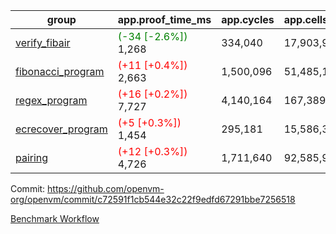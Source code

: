 | group | app.proof_time_ms | app.cycles | app.cells_used | leaf.proof_time_ms | leaf.cycles | leaf.cells_used |
| -- | -- | -- | -- | -- | -- | -- |
| [verify_fibair](https://github.com/openvm-org/openvm/blob/benchmark-results/benchmarks-pr/1453/verify_fibair-c72591f1cb544e32c22f9edfd67291bbe7256518.md) |<span style='color: green'>(-34 [-2.6%])</span> 1,268 |  334,040 |  17,903,945 |- | - | - |
| [fibonacci_program](https://github.com/openvm-org/openvm/blob/benchmark-results/benchmarks-pr/1453/fibonacci-c72591f1cb544e32c22f9edfd67291bbe7256518.md) |<span style='color: red'>(+11 [+0.4%])</span> 2,663 |  1,500,096 |  51,485,167 |- | - | - |
| [regex_program](https://github.com/openvm-org/openvm/blob/benchmark-results/benchmarks-pr/1453/regex-c72591f1cb544e32c22f9edfd67291bbe7256518.md) |<span style='color: red'>(+16 [+0.2%])</span> 7,727 |  4,140,164 |  167,389,450 |- | - | - |
| [ecrecover_program](https://github.com/openvm-org/openvm/blob/benchmark-results/benchmarks-pr/1453/ecrecover-c72591f1cb544e32c22f9edfd67291bbe7256518.md) |<span style='color: red'>(+5 [+0.3%])</span> 1,454 |  295,181 |  15,586,346 |- | - | - |
| [pairing](https://github.com/openvm-org/openvm/blob/benchmark-results/benchmarks-pr/1453/pairing-c72591f1cb544e32c22f9edfd67291bbe7256518.md) |<span style='color: red'>(+12 [+0.3%])</span> 4,726 |  1,711,640 |  92,585,975 |- | - | - |


Commit: https://github.com/openvm-org/openvm/commit/c72591f1cb544e32c22f9edfd67291bbe7256518

[Benchmark Workflow](https://github.com/openvm-org/openvm/actions/runs/13864984869)
